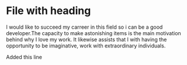 # File with heading

I would like to succeed my carreer in this field so i can be a good developer.The capacity to make astonishing items is the main motivation behind why I love my work. It likewise assists that I with having the opportunity to be imaginative, work with extraordinary individuals.

Added this line

